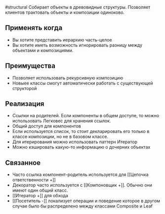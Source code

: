 #structural 
Собирает объекты в древовидные структуры. Позволяет клиентов трактовать объекты и композиции одиноково.

## Применять когда
- Вы хотите представить иерархию часть-целое
- Вы хотите иметь возможность игнорировать разницу между объектами и композициями.

## Преимущества
- Позволяет использовать рекурсивную композицию
- Новыее классы смогут автоматически работать с существующей структорой

## Реализация
- Ссылки на родителей. Если компоненты в общем доступе, то можно использовать Легковес для хранения ссылок.
- Общий доступ для компонентов
- Если используется список, то стоит декларировать его только в классе композиции, но не в базовом классе.
- Для итерирования можно использовать паттерн Итератор
- Можно кэшировать какую-то информацию о дочерних объектах

## Связанное
- Часто ссылка компонент-родитель используется для [[Цепочка ответственности +]]
- Декоратор часто используется с [[Компоновщик +]]. Обычно они имеют один общий класс.
- [[Итератор +]] для обхода
- [[Посетитель -]] локализует операции и поведение которое в другом случае было бы распределено между классами Composite и Leaf